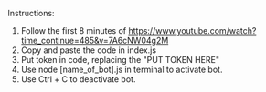 Instructions:

1. Follow  the first 8 minutes of https://www.youtube.com/watch?time_continue=485&v=7A6cNW04g2M
2. Copy and paste the code in index.js
3. Put token in code, replacing the "PUT TOKEN HERE"
4. Use node [name_of_bot].js in terminal to activate bot.
5. Use Ctrl + C to deactivate bot.
